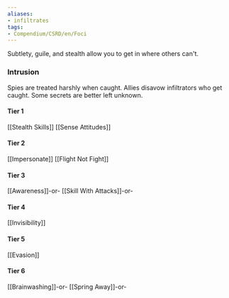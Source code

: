 ```yaml
---
aliases:
- infiltrates
tags:
- Compendium/CSRD/en/Foci
---
```


Subtlety, guile, and stealth allow you to get in where others can't.
 ### Intrusion
Spies are treated harshly when caught. Allies disavow infiltrators who get caught. Some secrets are better left unknown.

#### Tier 1
[[Stealth Skills]]
[[Sense Attitudes]]
#### Tier 2
[[Impersonate]]
[[Flight Not Fight]]
#### Tier 3
[[Awareness]]-or-
[[Skill With Attacks]]-or-
#### Tier 4
[[Invisibility]]
#### Tier 5
[[Evasion]]
#### Tier 6
[[Brainwashing]]-or-
[[Spring Away]]-or-
